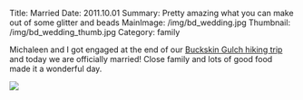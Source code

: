 Title: Married
Date: 2011.10.01
Summary: Pretty amazing what you can make out of some glitter and beads
MainImage: /img/bd_wedding.jpg
Thumbnail: /img/bd_wedding_thumb.jpg
Category: family

Michaleen and I got engaged at the end of our [Buckskin Gulch hiking trip][BuckskinGulch] and today we are officially married! Close family and lots of good food made it a wonderful day.

<p><img src="/img/other/wedding.jpg" class="largeimg" /></p>

[BuckskinGulch]: /buckskin_gulch
